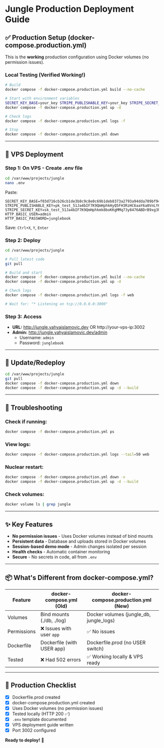 # Jungle Production Deployment Guide

## ✅ Production Setup (docker-compose.production.yml)

This is the **working** production configuration using Docker volumes (no permission issues).

### Local Testing (Verified Working!)

```bash
# Build
docker compose -f docker-compose.production.yml build --no-cache

# Start with environment variables
SECRET_KEY_BASE=your_key STRIPE_PUBLISHABLE_KEY=your_key STRIPE_SECRET_KEY=your_key \
docker compose -f docker-compose.production.yml up -d

# Check logs
docker compose -f docker-compose.production.yml logs -f

# Stop
docker compose -f docker-compose.production.yml down
```

---

## 🚀 VPS Deployment

### Step 1: On VPS - Create .env file

```bash
cd /var/www/projects/jungle
nano .env
```

Paste:
```env
SECRET_KEY_BASE=f03d716cb26cb1de3b8c9c8e0c69b1deb8373a2793a94dda709bf94adcd2422215bc8570aafefabaec370125c375a168af97d48a28fd749b50927ecae1626058
STRIPE_PUBLISHABLE_KEY=pk_test_51Ja4bIF7K9QmHphkHyQ5FH3RzHC6aaY6a0VnLY6VdTQlclboVWur4lof1ZBbOj8hDWs3Y6UgRTcQvXJ8aWbCbc5J00ub1j1173
STRIPE_SECRET_KEY=sk_test_51Ja4bIF7K9QmHphkmk8boKKgMMq73y8476ABDrB9xg3hF5rxgyFTWjRhVmQYdDyVAitguYP94S3KM73GqeUnKLYL00yNLnL7nO
HTTP_BASIC_USER=admin
HTTP_BASIC_PASSWORD=junglebook
```

Save: `Ctrl+X`, `Y`, `Enter`

### Step 2: Deploy

```bash
cd /var/www/projects/jungle

# Pull latest code
git pull

# Build and start
docker compose -f docker-compose.production.yml build --no-cache
docker compose -f docker-compose.production.yml up -d

# Check logs
docker compose -f docker-compose.production.yml logs -f web

# Wait for: "* Listening on tcp://0.0.0.0:3000"
```

### Step 3: Access

- **URL:** http://jungle.yahyaislamovic.dev OR http://your-vps-ip:3002
- **Admin:** http://jungle.yahyaislamovic.dev/admin
  - Username: `admin`
  - Password: `junglebook`

---

## 🔄 Update/Redeploy

```bash
cd /var/www/projects/jungle
git pull
docker compose -f docker-compose.production.yml down
docker compose -f docker-compose.production.yml up -d --build
```

---

## 🐛 Troubleshooting

### Check if running:
```bash
docker compose -f docker-compose.production.yml ps
```

### View logs:
```bash
docker compose -f docker-compose.production.yml logs --tail=50 web
```

### Nuclear restart:
```bash
docker compose -f docker-compose.production.yml down -v
docker compose -f docker-compose.production.yml up -d --build
```

### Check volumes:
```bash
docker volume ls | grep jungle
```

---

## ✨ Key Features

- **No permission issues** - Uses Docker volumes instead of bind mounts
- **Persistent data** - Database and uploads stored in Docker volumes
- **Session-based demo mode** - Admin changes isolated per session
- **Health checks** - Automatic container monitoring
- **Secure** - No secrets in code, all from `.env`

---

## 📦 What's Different from docker-compose.yml?

| Feature | docker-compose.yml (Old) | docker-compose.production.yml (New) |
|---------|-------------------------|-------------------------------------|
| Volumes | Bind mounts (./db, ./log) | Docker volumes (jungle_db, jungle_logs) |
| Permissions | ❌ Issues with user `app` | ✅ No issues |
| Dockerfile | Dockerfile (with USER app) | Dockerfile.prod (no USER switch) |
| Tested | ❌ Had 502 errors | ✅ Working locally & VPS ready |

---

## 🎯 Production Checklist

- [x] Dockerfile.prod created
- [x] docker-compose.production.yml created
- [x] Uses Docker volumes (no permission issues)
- [x] Tested locally (HTTP 200 ✅)
- [x] `.env` template documented
- [x] VPS deployment guide written
- [x] Port 3002 configured

**Ready to deploy!** 🚀
